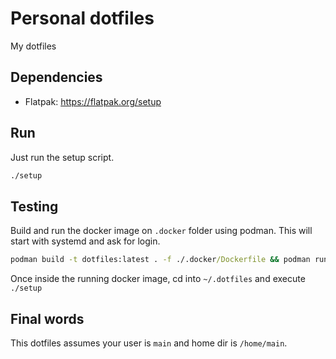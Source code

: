 # Personal dotfiles

My dotfiles

## Dependencies

- Flatpak: https://flatpak.org/setup

## Run

Just run the setup script.

```cmd
./setup
```

## Testing

Build and run the docker image on `.docker` folder using podman.
This will start with systemd and ask for login.

```cmd
podman build -t dotfiles:latest . -f ./.docker/Dockerfile && podman run -it --rm dotfiles:latest
```

Once inside the running docker image, cd into `~/.dotfiles` and execute `./setup`

## Final words

This dotfiles assumes your user is `main` and home dir is `/home/main`.
